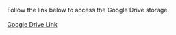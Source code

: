 Follow the link below to access the Google Drive storage.
<br>
<br>
<a href="https://drive.google.com/drive/folders/1jKSmsp3WESH_aLRTL-bMuMq0ASYXWFvF?usp=sharing" target="_blank" rel="noopener noreferrer">Google Drive Link</a>



